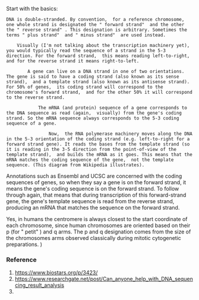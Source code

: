 Start with the basics:

    DNA is double-stranded. By convention,  for a reference chromosome,  one whole strand is designated the " forward strand"  and the other the " reverse strand" . This designation is arbitrary. Sometimes the terms " plus strand"  and " minus strand"  are used instead.
	
	    Visually (I'm not talking about the transcription machinery yet),  you would typically read the sequence of a strand in the 5-3 direction. For the forward strand,  this means reading left-to-right,  and for the reverse strand it means right-to-left.
		
		    A gene can live on a DNA strand in one of two orientations. The gene is said to have a coding strand (also known as its sense strand),  and a template strand (also known as its antisense strand). For 50% of genes,  its coding strand will correspond to the chromosome's forward strand,  and for the other 50% it will correspond to the reverse strand.
			
			    The mRNA (and protein) sequence of a gene corresponds to the DNA sequence as read (again,  visually) from the gene's coding strand. So the mRNA sequence always corresponds to the 5-3 coding sequence of a gene.
				
				    Now,  the RNA polymerase machinery moves along the DNA in the 5-3 orientation of the coding strand (e.g. left-to-right for a forward strand gene). It reads the bases from the template strand (so it is reading in the 3-5 direction from the point-of-view of the template strand),  and builds the mRNA as it goes. This means that the mRNA matches the coding sequence of the gene,  not the template sequence. (This diagram from Wikipedia illustrates).
					
Annotations such as Ensembl and UCSC are concerned with the coding sequences of genes,  so when they say a gene is on the forward strand,  it means the gene's coding sequence is on the forward strand. To follow through again,  that means that during transcription of this forward-strand gene,  the gene's template sequence is read from the reverse strand,  producing an mRNA that matches the sequence on the forward strand.
					
Yes,  in humans the centromere is always closest to the start coordinate of each chromosome,  since human chromosomes are oriented based on their p (for " petit" ) and q arms. The p and q designation comes from the size of the chromosomes arms observed classically during mitotic cytogenetic preparations. )


### Reference

1. <https://www.biostars.org/p/3423/>
2. <https://www.researchgate.net/post/Can_anyone_help_with_DNA_sequencing_result_analysis>
3. 
